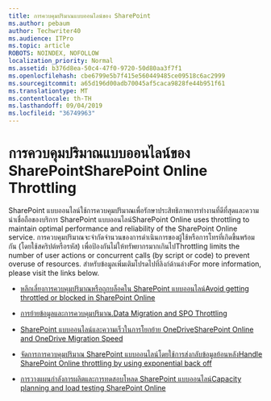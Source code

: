 ```yaml
---
title: การควบคุมปริมาณแบบออนไลน์ของ SharePoint
ms.author: pebaum
author: Techwriter40
ms.audience: ITPro
ms.topic: article
ROBOTS: NOINDEX, NOFOLLOW
localization_priority: Normal
ms.assetid: b376d8ea-50c4-47f0-9720-50d80aa3f7f1
ms.openlocfilehash: cbe6799e5b7f415e560449485ce09518c6ac2999
ms.sourcegitcommit: a65d196d00adb70045af5caca9828fe44b951f61
ms.translationtype: MT
ms.contentlocale: th-TH
ms.lasthandoff: 09/04/2019
ms.locfileid: "36749963"
---
```

# <a name="sharepoint-online-throttling"></a><span data-ttu-id="54b53-102">การควบคุมปริมาณแบบออนไลน์ของ SharePoint</span><span class="sxs-lookup"><span data-stu-id="54b53-102">SharePoint Online Throttling</span></span>

<span data-ttu-id="54b53-103">SharePoint แบบออนไลน์ใช้การควบคุมปริมาณเพื่อรักษาประสิทธิภาพการทำงานที่ดีที่สุดและความน่าเชื่อถือของบริการ SharePoint แบบออนไลน์</span><span class="sxs-lookup"><span data-stu-id="54b53-103">SharePoint Online uses throttling to maintain optimal performance and reliability of the SharePoint Online service.</span></span> <span data-ttu-id="54b53-104">การควบคุมปริมาณจะจำกัดจำนวนของการดำเนินการของผู้ใช้หรือการโทรที่เกิดขึ้นพร้อมกัน (โดยใช้สคริปต์หรือรหัส) เพื่อป้องกันไม่ให้ทรัพยากรมากเกินไป</span><span class="sxs-lookup"><span data-stu-id="54b53-104">Throttling limits the number of user actions or concurrent calls (by script or code) to prevent overuse of resources.</span></span> <span data-ttu-id="54b53-105">สำหรับข้อมูลเพิ่มเติมโปรดไปที่ลิงก์ด้านล่าง</span><span class="sxs-lookup"><span data-stu-id="54b53-105">For more information, please visit the links below.</span></span>

- [<span data-ttu-id="54b53-106">หลีกเลี่ยงการควบคุมปริมาณหรือถูกบล็อคใน SharePoint แบบออนไลน์</span><span class="sxs-lookup"><span data-stu-id="54b53-106">Avoid getting throttled or blocked in SharePoint Online</span></span>](https://docs.microsoft.com/sharepoint/dev/general-development/how-to-avoid-getting-throttled-or-blocked-in-sharepoint-online)

- [<span data-ttu-id="54b53-107">การย้ายข้อมูลและการควบคุมปริมาณ.</span><span class="sxs-lookup"><span data-stu-id="54b53-107">Data Migration and SPO Throttling </span></span>](https://blogs.technet.microsoft.com/sposupport/2017/08/12/data-migration-and-spo-service-throttling/)

- [<span data-ttu-id="54b53-108">SharePoint แบบออนไลน์และความเร็วในการโยกย้าย OneDrive</span><span class="sxs-lookup"><span data-stu-id="54b53-108">SharePoint Online and OneDrive Migration Speed</span></span>](https://docs.microsoft.com/sharepointmigration/sharepoint-online-and-onedrive-migration-speed)

 - [<span data-ttu-id="54b53-109">จัดการการควบคุมปริมาณ SharePoint แบบออนไลน์โดยใช้การส่งกลับข้อมูลย้อนหลัง</span><span class="sxs-lookup"><span data-stu-id="54b53-109">Handle SharePoint Online throttling by using exponential back off</span></span>](https://docs.microsoft.com/sharepoint/dev/solution-guidance/handle-sharepoint-online-throttling-by-using-exponential-back-off)

- [<span data-ttu-id="54b53-110">การวางแผนกำลังการผลิตและการทดสอบโหลด SharePoint แบบออนไลน์</span><span class="sxs-lookup"><span data-stu-id="54b53-110">Capacity planning and load testing SharePoint Online</span></span>](https://docs.microsoft.com/office365/enterprise/capacity-planning-and-load-testing-sharepoint-online)

